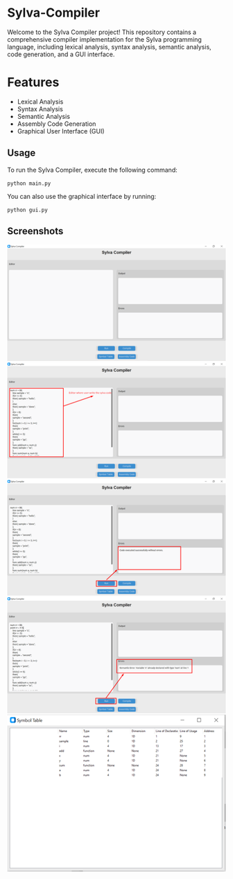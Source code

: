 # Sylva-Compiler
Welcome to the Sylva Compiler project! This repository contains a comprehensive compiler implementation for the Sylva programming language, including lexical analysis, syntax analysis, semantic analysis, code generation, and a GUI interface.

# Features
<ul>
<li>Lexical Analysis</li>
<li>Syntax Analysis</li>
<li>Semantic Analysis</li>
<li>Assembly Code Generation</li>
<li>Graphical User Interface (GUI)</li>
</ul>

<h2>Usage</h2>
<p>To run the Sylva Compiler, execute the following command:</p>
<pre><code>python main.py</code></pre>
<p>You can also use the graphical interface by running:</p>
<pre><code>python gui.py</code></pre>

<h2>Screenshots</h2>
<img src="https://github.com/Musabpirzada/Sylva-Compiler/blob/master/images/Picture1.png" alt="Screenshot of Sylva Compiler GUI" width="600">
<img src="https://github.com/Musabpirzada/Sylva-Compiler/blob/master/images/Picture2.png" alt="Screenshot of Sylva Compiler GUI" width="600">
<img src="https://github.com/Musabpirzada/Sylva-Compiler/blob/master/images/Picture3.png" alt="Screenshot of Sylva Compiler GUI" width="600">
<img src="https://github.com/Musabpirzada/Sylva-Compiler/blob/master/images/Picture4.png" alt="Screenshot of Sylva Compiler GUI" width="600">
<img src="https://github.com/Musabpirzada/Sylva-Compiler/blob/master/images/Picture5.png" alt="Screenshot of Sylva Compiler GUI" width="600">
